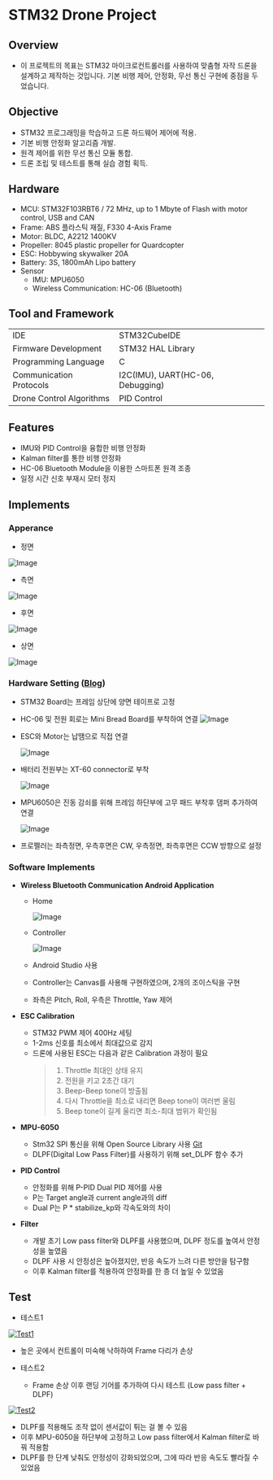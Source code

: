# STM32 Drone Project

## Overview
- 이 프로젝트의 목표는 STM32 마이크로컨트롤러를 사용하여 맞춤형 자작 드론을 설계하고 제작하는 것입니다. 기본 비행 제어, 안정화, 무선 통신 구현에 중점을 두었습니다.

## Objective
- STM32 프로그래밍을 학습하고 드론 하드웨어 제어에 적용.
- 기본 비행 안정화 알고리즘 개발.
- 원격 제어를 위한 무선 통신 모듈 통합.
- 드론 조립 및 테스트를 통해 실습 경험 획득.

## Hardware
- MCU: STM32F103RBT6 / 72 MHz, up to 1 Mbyte of Flash with motor control, USB and CAN
- Frame: ABS 플라스틱 재질, F330 4-Axis Frame
- Motor: BLDC, A2212 1400KV
- Propeller: 8045 plastic propeller for Quardcopter
- ESC: Hobbywing skywalker 20A
- Battery: 3S, 1800mAh Lipo battery
- Sensor
  - IMU: MPU6050
  - Wireless Communication: HC-06 (Bluetooth)

## Tool and Framework

|     |     |
| --- | --- |
| IDE | STM32CubeIDE |
| Firmware Development | STM32 HAL Library |
| Programming Language | C |
| Communication Protocols | I2C(IMU), UART(HC-06, Debugging) | 
| Drone Control Algorithms | PID Control |

## Features
- IMU와 PID Control을 융합한 비행 안정화
- Kalman filter를 통한 비행 안정화
- HC-06 Bluetooth Module을 이용한 스마트폰 원격 조종
- 일정 시간 신호 부재시 모터 정지

## Implements

### Apperance
- 정면

![Image](https://github.com/user-attachments/assets/cfe03464-59e9-4ab9-bc23-78a2e3c0fdc4)

- 측면

![Image](https://github.com/user-attachments/assets/74171508-84fb-4b4b-98e0-7a98583cf79e)

- 후면

![Image](https://github.com/user-attachments/assets/60a75172-8516-42a1-8555-1d4aa9b604ef)

- 상면

![Image](https://github.com/user-attachments/assets/8979f5b1-a0ef-4509-a445-30b8a83ee2ab)

### Hardware Setting ([Blog](https://blog.naver.com/xoals5315/223570628156))
- STM32 Board는 프레임 상단에 양면 테이프로 고정

- HC-06 및 전원 회로는 Mini Bread Board를 부착하여 연결
  ![Image](https://github.com/user-attachments/assets/5b4b6803-4beb-4a02-8e72-967122745600)
  
- ESC와 Motor는 납땜으로 직접 연결
  
  ![Image](https://github.com/user-attachments/assets/64ba00f4-a834-482f-9c94-db5eb0f02722)
  
- 배터리 전원부는 XT-60 connector로 부착
  
  ![Image](https://github.com/user-attachments/assets/6223dab9-2b10-46a3-8f53-b9ba77b814dc)
  
- MPU6050은 진동 감쇠를 위해 프레임 하단부에 고무 패드 부착후 댐퍼 추가하여 연결
  
  ![Image](https://github.com/user-attachments/assets/16e2486b-a67b-4371-93da-8a5d111b2399)
  
- 프로펠러는 좌측정면, 우측후면은 CW, 우측정면, 좌측후면은 CCW 방향으로 설정

### Software Implements
- **Wireless Bluetooth Communication Android Application**
  - Home
  
    ![Image](https://github.com/user-attachments/assets/a49efaca-13c4-42ba-a80b-8222a5e203b2)
    
  - Controller
  
    ![Image](https://github.com/user-attachments/assets/88d10396-d4c6-42d1-a53d-7c047e3798a7)

  - Android Studio 사용
  - Controller는 Canvas를 사용해 구현하였으며, 2개의 조이스틱을 구현
  - 좌측은 Pitch, Roll, 우측은 Throttle, Yaw 제어
  
- **ESC Calibration**
  - STM32 PWM 제어 400Hz 세팅
  - 1-2ms 신호를 최소에서 최대값으로 감지
  - 드론에 사용된 ESC는 다음과 같은 Calibration 과정이 필요
    > 1. Throttle 최대인 상태 유지
    > 2. 전원을 키고 2초간 대기
    > 3. Beep-Beep tone이 방출됨
    > 4. 다시 Throttle을 최소로 내리면 Beep tone이 여러번 울림
    > 5. Beep tone이 길게 울리면 최소-최대 범위가 확인됨

- **MPU-6050**
  - Stm32 SPI 통신을 위해 Open Source Library 사용 [Git](https://github.com/mokhwasomssi/stm32_hal_mpu6050.git)
  - DLPF(Digital Low Pass Filter)를 사용하기 위해 set_DLPF 함수 추가

- **PID Control**
  - 안정화를 위해 P-PID Dual PID 제어를 사용
  - P는 Target angle과 current angle과의 diff
  - Dual P는 P * stabilize_kp와 각속도와의 차이
 
- **Filter**
  - 개발 초기 Low pass filter와 DLPF를 사용했으며, DLPF 정도를 높여서 안정성을 높였음
  - DLPF 사용 시 안정성은 높아졌지만, 반응 속도가 느려 다른 방안을 탐구함
  - 이후 Kalman filter를 적용하여 안정화를 한 층 더 높일 수 있었음
 
## Test
- 테스트1

[![Test1](https://github.com/user-attachments/assets/9ce4805e-5410-4fc6-8129-97b6fcc0fa93)](https://www.youtube.com/watch?v=l1rKK0Qbktg)

  - 높은 곳에서 컨트롤이 미숙해 낙하하여 Frame 다리가 손상

- 테스트2
  - Frame 손상 이후 랜딩 기어를 추가하여 다시 테스트 (Low pass filter + DLPF)

[![Test2](https://github.com/user-attachments/assets/cefb9f4e-6dd9-4ad4-b9e6-57b4cffc879e)](https://www.youtube.com/watch?v=jNpG6de5bn8)

  - DLPF를 적용해도 조작 없이 센서값이 튀는 걸 볼 수 있음
  - 이후 MPU-6050을 하단부에 고정하고 Low pass filter에서 Kalman filter로 바꿔 적용함
  - DLPF를 한 단계 낮춰도 안정성이 강화되었으며, 그에 따라 반응 속도도 빨라질 수 있었음
